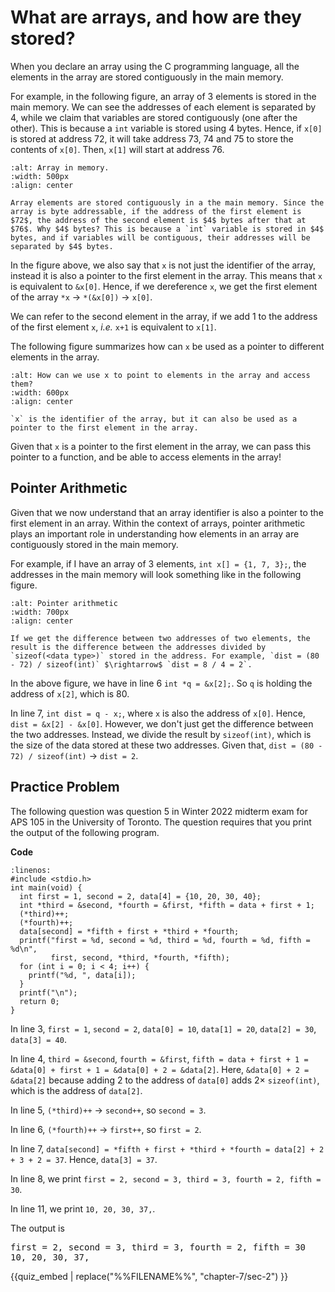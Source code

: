 # What are arrays, and how are they stored?

When you declare an array using the C programming language, all the elements in the array are stored contiguously in the main memory.

For example, in the following figure, an array of $3$ elements is stored in the main memory. We can see the addresses of each element is separated by $4$, while we claim that variables are stored contiguously (one after the other). This is because a `int` variable is stored using $4$ bytes. Hence, if `x[0]` is stored at address $72$, it will take address $73$, $74$ and $75$ to store the contents of `x[0]`. Then, `x[1]` will start at address $76$.


```{figure} ./images/array-in-memory.png
:alt: Array in memory.
:width: 500px
:align: center

Array elements are stored contiguously in a the main memory. Since the array is byte addressable, if the address of the first element is $72$, the address of the second element is $4$ bytes after that at $76$. Why $4$ bytes? This is because a `int` variable is stored in $4$ bytes, and if variables will be contiguous, their addresses will be separated by $4$ bytes. 
```

In the figure above, we also say that `x` is not just the identifier of the array, instead it is also a pointer to the first element in the array. This means that `x` is equivalent to `&x[0]`. Hence, if we dereference `x`, we get the first element of the array `*x` $\rightarrow$ `*(&x[0])` $\rightarrow$ `x[0]`.

We can refer to the second element in the array, if we add $1$ to the address of the first element `x`, *i.e.* `x+1` is equivalent to `x[1]`.

The following figure summarizes how can `x` be used as a pointer to different elements in the array.


```{figure} ./images/identifier-pointer.png
:alt: How can we use x to point to elements in the array and access them?
:width: 600px
:align: center

`x` is the identifier of the array, but it can also be used as a pointer to the first element in the array.
```

Given that `x` is a pointer to the first element in the array, we can pass this pointer to a function, and be able to access elements in the array!

## Pointer Arithmetic

Given that we now understand that an array identifier is also a pointer to the first element in an array. Within the context of arrays, pointer arithmetic plays an important role in understanding how elements in an array are contiguously stored in the main memory.

For example, if I have an array of $3$ elements, `int x[] = {1, 7, 3};`, the addresses in the main memory will look something like in the following figure.

```{figure} ./images/pointer-arithmetic.png
:alt: Pointer arithmetic
:width: 700px
:align: center

If we get the difference between two addresses of two elements, the result is the difference between the addresses divided by `sizeof(<data type>)` stored in the address. For example, `dist = (80 - 72) / sizeof(int)` $\rightarrow$ `dist = 8 / 4 = 2`.
```

In the above figure, we have in line 6 `int *q = &x[2];`. So `q` is holding the address of `x[2]`, which is $80$. 

In line 7, `int dist = q - x;`, where `x` is also the address of `x[0]`. Hence, `dist = &x[2] - &x[0]`. However, we don't just get the difference between the two addresses. Instead, we divide the result by `sizeof(int)`, which is the size of the data stored at these two addresses. Given that, `dist = (80 - 72) / sizeof(int)` $\rightarrow$ `dist = 2`.

## Practice Problem 

The following question was question 5 in Winter 2022 midterm exam for APS 105 in the University of Toronto. The question requires that you print the output of the following program. 

**Code**
```{code-block} c
:linenos:
#include <stdio.h>
int main(void) {
  int first = 1, second = 2, data[4] = {10, 20, 30, 40};
  int *third = &second, *fourth = &first, *fifth = data + first + 1;
  (*third)++;
  (*fourth)++;
  data[second] = *fifth + first + *third + *fourth;
  printf("first = %d, second = %d, third = %d, fourth = %d, fifth = %d\n",
         first, second, *third, *fourth, *fifth);
  for (int i = 0; i < 4; i++) {
    printf("%d, ", data[i]);
  }
  printf("\n");
  return 0;
}
```

In line $3$, `first = 1`, `second = 2`, `data[0] = 10`, `data[1] = 20`, `data[2] = 30`, `data[3] = 40`.

In line $4$, `third = &second`, `fourth = &first`, `fifth = data + first + 1 = &data[0] + first + 1 = &data[0] + 2 = &data[2]`. Here, `&data[0] + 2 = &data[2]` because adding $2$ to the address of `data[0]` adds $2 \times$ `sizeof(int)`, which is the address of `data[2]`.

In line $5$, `(*third)++` $\rightarrow$ `second++`, so `second = 3`.

In line $6$, `(*fourth)++` $\rightarrow$ `first++`, so `first = 2`.

In line $7$, `data[second] = *fifth + first + *third + *fourth = data[2] + 2 + 3 + 2 = 37`. Hence, `data[3] = 37`.

In line $8$, we print `first = 2, second = 3, third = 3, fourth = 2, fifth = 30`.

In line $11$, we print `10, 20, 30, 37,`.

The output is 

<pre>
first = 2, second = 3, third = 3, fourth = 2, fifth = 30
10, 20, 30, 37,
</pre>

{{quiz_embed | replace("%%FILENAME%%", "chapter-7/sec-2") }}